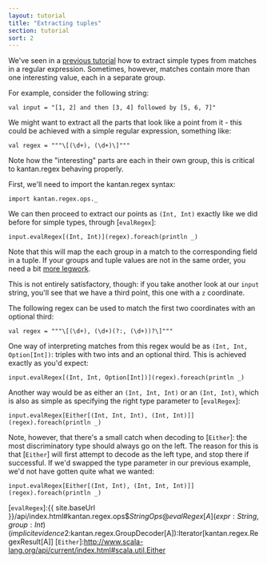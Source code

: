 ```yaml
---
layout: tutorial
title: "Extracting tuples"
section: tutorial
sort: 2
---
```

We've seen in a [previous tutorial](primitive_types.html) how to extract simple types from matches in a regular
expression. Sometimes, however, matches contain more than one interesting value, each in a separate group.

For example, consider the following string:

```tut:silent
val input = "[1, 2] and then [3, 4] followed by [5, 6, 7]"
```

We might want to extract all the parts that look like a point from it - this could be achieved with a simple regular
expression, something like:

```tut:silent
val regex = """\[(\d+), (\d+)\]"""
```

Note how the "interesting" parts are each in their own group, this is critical to kantan.regex behaving properly. 

First, we'll need to import the kantan.regex syntax:

```tut:silent
import kantan.regex.ops._
```

We can then proceed to extract our points as `(Int, Int)` exactly like we did before for simple types, through
[`evalRegex`]:

```tut
input.evalRegex[(Int, Int)](regex).foreach(println _)
```

Note that this will map the each group in a match to the corresponding field in a tuple. If your groups and tuple
values are not in the same order, you need a bit [more legwork](case_classes.html).

This is not entirely satisfactory, though: if you take another look at our `input` string, you'll see that we have a
third point, this one with a `z` coordinate.

The following regex can be used to match the first two coordinates with an optional third:

```tut:silent
val regex = """\[(\d+), (\d+)(?:, (\d+))?\]"""
```

One way of interpreting matches from this regex would be as `(Int, Int, Option[Int])`: triples with two ints and an
optional third. This is achieved exactly as you'd expect:

```tut
input.evalRegex[(Int, Int, Option[Int])](regex).foreach(println _)
```

Another way would be as either an `(Int, Int, Int)` or an `(Int, Int)`, which is also as simple as specifying the
right type parameter to [`evalRegex`]:

```tut
input.evalRegex[Either[(Int, Int, Int), (Int, Int)]](regex).foreach(println _)
```

Note, however, that there's a small catch when decoding to [`Either`]: the most discriminatory type should always go
on the left. The reason for this is that [`Either`] will first attempt to decode as the left type, and stop there if
successful.  If we'd swapped the type parameter in our previous example, we'd not have gotten quite what we wanted:

```tut
input.evalRegex[Either[(Int, Int), (Int, Int, Int)]](regex).foreach(println _)
```

[`evalRegex`]:{{ site.baseUrl }}/api/index.html#kantan.regex.ops$$StringOps@evalRegex[A](expr:String,group:Int)(implicitevidence$2:kantan.regex.GroupDecoder[A]):Iterator[kantan.regex.RegexResult[A]]
[`Either`]:http://www.scala-lang.org/api/current/index.html#scala.util.Either